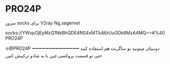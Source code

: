 # PRO24P
سرور socks برای V2ray Ng,sagernet

socks://YWxpOjEyMzQ1NkBhQDE4NS4xMTIuMzUuODk6MzA4MQ==#%40PRO24P

❇️@PRO24P
➖➖➖➖➖➖➖➖➖➖➖➖➖➖
دوستان میتونید تو ساگرنت هم استفاده کنید حتی تو قسمت پروکسی چین با یه شادو ترکیبش کنین

